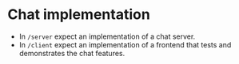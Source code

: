 # Chat implementation

- In `/server` expect an implementation of a chat server.
- In `/client` expect an implementation of a frontend that tests and demonstrates the chat features.
